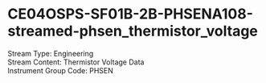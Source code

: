 # CE04OSPS-SF01B-2B-PHSENA108-streamed-phsen_thermistor_voltage

Stream Type: Engineering<br>
Stream Content: Thermistor Voltage Data<br>
Instrument Group Code: PHSEN<br>
